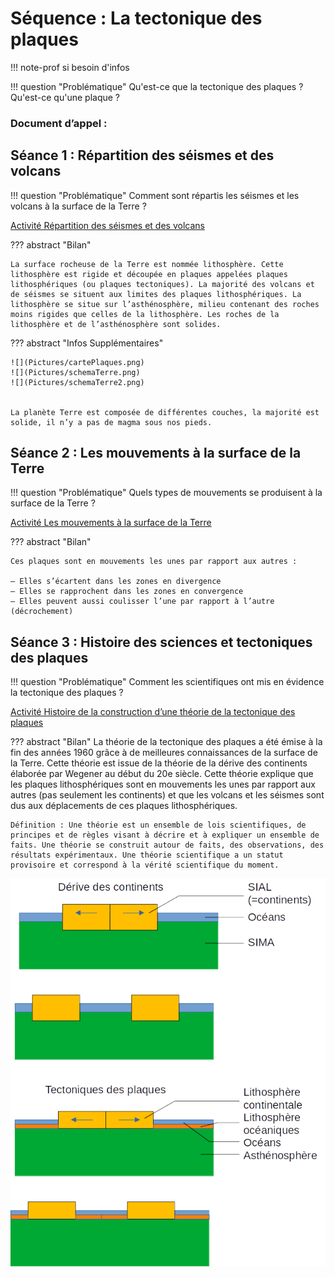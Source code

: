 # Séquence : La tectonique des plaques


!!! note-prof
    si besoin d'infos


!!! question "Problématique"
    Qu'est-ce que la tectonique des plaques ?
    Qu'est-ce qu'une plaque ?

    
### Document d’appel :



## Séance 1 : Répartition des séismes et des volcans

!!! question "Problématique"
    Comment sont répartis les séismes et les volcans à la surface de la Terre ?

[Activité Répartition des séismes et des volcans](../repartSeismesVolcans)




??? abstract "Bilan"

    La surface rocheuse de la Terre est nommée lithosphère. Cette lithosphère est rigide et découpée en plaques appelées plaques lithosphériques (ou plaques tectoniques). La majorité des volcans et de séismes se situent aux limites des plaques lithosphériques. La lithosphère se situe sur l’asthénosphère, milieu contenant des roches moins rigides que celles de la lithosphère. Les roches de la lithosphère et de l’asthénosphère sont solides.


??? abstract "Infos Supplémentaires"

    ![](Pictures/cartePlaques.png)
    ![](Pictures/schemaTerre.png)
    ![](Pictures/schemaTerre2.png)


    La planète Terre est composée de différentes couches, la majorité est solide, il n’y a pas de magma sous nos pieds.




## Séance 2 : Les mouvements à la surface de la Terre

!!! question "Problématique"
    Quels types de mouvements se produisent à la surface de la Terre ?

[Activité Les mouvements à la surface de la Terre](../mvtsSurfaceTerre)




??? abstract "Bilan"

    Ces plaques sont en mouvements les unes par rapport aux autres :

    — Elles s’écartent dans les zones en divergence
    — Elles se rapprochent dans les zones en convergence
    — Elles peuvent aussi coulisser l’une par rapport à l’autre (décrochement)


## Séance 3 : Histoire des sciences et tectoniques des plaques

!!! question "Problématique"
    Comment les scientifiques ont mis en évidence la tectonique des plaques ?

[Activité Histoire de la construction d’une théorie de la tectonique des plaques](../histoireTectonique)




??? abstract "Bilan"
    La théorie de la tectonique des plaques a été émise à la fin des années 1960 grâce à de meilleures connaissances de la surface de la Terre. Cette théorie est issue de la théorie de la dérive des continents élaborée par Wegener au début du 20e siècle.
    Cette théorie explique que les plaques lithosphériques sont en mouvements les unes par rapport aux autres (pas seulement les continents) et que les volcans et les séismes sont dus aux déplacements de ces plaques lithosphériques.

    Définition : Une théorie est un ensemble de lois scientifiques, de principes et de règles visant à décrire et à expliquer un ensemble de faits. Une théorie se construit autour de faits, des observations, des résultats expérimentaux. Une théorie scientifique a un statut provisoire et correspond à la vérité scientifique du moment.


<div style="page-break-after: always;"></div>

![Alt text](image.png)